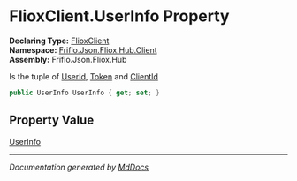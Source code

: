 ﻿<!--  
  <auto-generated>   
    The contents of this file were generated by a tool.  
    Changes to this file may be list if the file is regenerated  
  </auto-generated>   
-->

# FlioxClient.UserInfo Property

**Declaring Type:** [FlioxClient](../index.md)  
**Namespace:** [Friflo.Json.Fliox.Hub.Client](../../index.md)  
**Assembly:** Friflo.Json.Fliox.Hub

Is the tuple of [UserId](UserId.md), [Token](Token.md) and [ClientId](ClientId.md)

```csharp
public UserInfo UserInfo { get; set; }
```

## Property Value

[UserInfo](../../UserInfo/index.md)

___

*Documentation generated by [MdDocs](https://github.com/ap0llo/mddocs)*
